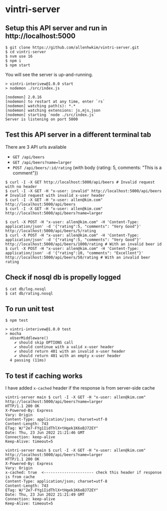 # vintri-server

## Setup this API server and run in http://localhost:5000
```
$ git clone https://github.com/allenhwkim/vintri-server.git
$ cd vintri-server
$ nvm use 16
$ npm i
$ npm start
```
You will see the server is up-and-running.
```
> vintri-interivew@1.0.0 start
> nodemon ./src/index.js

[nodemon] 2.0.16
[nodemon] to restart at any time, enter `rs`
[nodemon] watching path(s): *.*
[nodemon] watching extensions: js,mjs,json
[nodemon] starting `node ./src/index.js`
Server is listening on port 5000
```

## Test this API server in a different terminal tab
There are 3 API urls available 

* `GET /api/beers`
* `GET /api/beers?name=larger`
* `POST /api/beers/:id/rating`   (with body {rating: 5, comments: "This is a comment"})
```
$ curl -I -X GET http://localhost:5000/api/beers # Invalid request with no header
$ curl -I -X GET -H "x-user: invalid" http://localhost:5000/api/beers # Invalid request with invalid x-user header
$ curl -I -X GET -H "x-user: allen@kim.com" http://localhost:5000/api/beers
$ curl -I -X GET -H "x-user: allen@kim.com" http://localhost:5000/api/beers?name=larger 

$ curl -X POST -H "x-user: allen@kim.com" -H 'Content-Type: application/json' -d '{"rating":5, "comments": "Very Good"}' http://localhost:5000/api/beers/5/rating
$ curl -X POST -H "x-user: allen@kim.com" -H 'Content-Type: application/json' -d '{"rating":5, "comments": "Very Good"}' http://localhost:5000/api/beers/1000/rating # With an invalid beer id
$ curl -X POST -H "x-user: allen@kim.com" -H 'Content-Type: application/json' -d '{"rating":10, "comments": "Excellent"}' http://localhost:5000/api/beers/50/rating # With an invalid beer rating
```

## Check if nosql db is propelly logged
```
$ cat db/log.nosql
$ cat db/rating.nosql
```

## To run unit test
```
$ npm test

> vintri-interivew@1.0.0 test
> mocha
  xUserMiddleware()
    ✔ should skip OPTIONS call
    ✔ should continue with a valid x-user header
    ✔ should return 401 with an invalid x-user header
    ✔ should return 401 with an empty x-user header
  4 passing (11ms)
```
## To test if caching works
I have added `x-cached` header if the response is from server-side cache
```
vintri-server main $ curl -I -X GET -H "x-user: allen@kim.com" http://localhost:5000/api/beers?name=larger
HTTP/1.1 200 OK
X-Powered-By: Express
Vary: Origin
Content-Type: application/json; charset=utf-8
Content-Length: 743
ETag: W/"2e7-FYg1IidThlX+tHgek1K6oBJ72EY"
Date: Thu, 23 Jun 2022 21:21:46 GMT
Connection: keep-alive
Keep-Alive: timeout=5

vintri-server main $ curl -I -X GET -H "x-user: allen@kim.com" http://localhost:5000/api/beers?name=larger
HTTP/1.1 200 OK
X-Powered-By: Express
Vary: Origin
x-cached: true  <---------------------- check this header if response is from cache
Content-Type: application/json; charset=utf-8
Content-Length: 743
ETag: W/"2e7-FYg1IidThlX+tHgek1K6oBJ72EY"
Date: Thu, 23 Jun 2022 21:21:49 GMT
Connection: keep-alive
Keep-Alive: timeout=5
```

